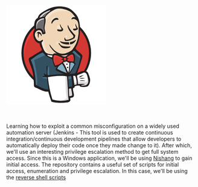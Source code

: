 
<p><a href="https://tryhackme.com/room/alfred"><img src="https://raw.githubusercontent.com/DJShankyShoe/Website/master/assets/Platforms/TryHackMe/Alfred/pb.png" alt="Alfred"/></a></p><br>

<p>Learning how to exploit a common misconfiguration on a widely used automation server (Jenkins - This tool is used to create continuous integration/continuous development pipelines that allow developers to automatically deploy their code once they made change to it). After which, we'll use an interesting privilege escalation method to get full system access. Since this is a Windows application, we'll be using <a href="https://github.com/samratashok/nishang">Nishang</a> to gain initial access. The repository contains a useful set of scripts for initial access, enumeration and privilege escalation. In this case, we'll be using the <a href="https://github.com/samratashok/nishang/blob/master/Shells/Invoke-PowerShellTcp.ps1">reverse shell scripts</a></p>
